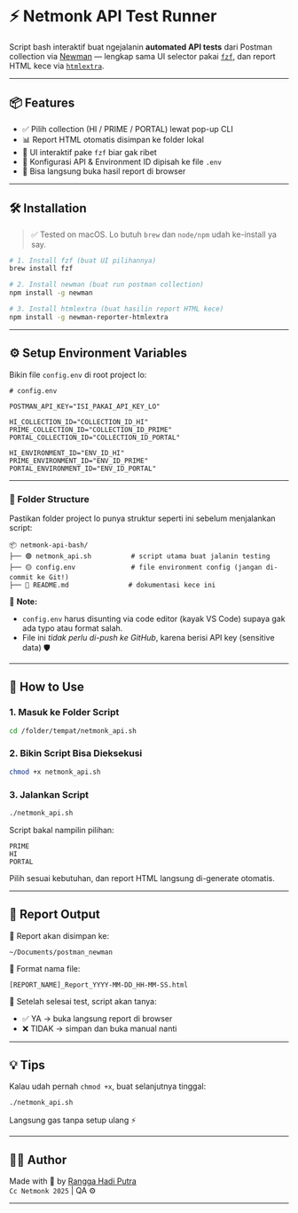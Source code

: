 # ⚡ Netmonk API Test Runner

Script bash interaktif buat ngejalanin **automated API tests** dari Postman collection via [Newman](https://www.npmjs.com/package/newman) — lengkap sama UI selector pakai [`fzf`](https://github.com/junegunn/fzf), dan report HTML kece via [`htmlextra`](https://www.npmjs.com/package/newman-reporter-htmlextra).

---

## 📦 Features

- ✅ Pilih collection (HI / PRIME / PORTAL) lewat pop-up CLI
- 📊 Report HTML otomatis disimpan ke folder lokal
- 🎨 UI interaktif pake `fzf` biar gak ribet
- 🔐 Konfigurasi API & Environment ID dipisah ke file `.env`
- 🚀 Bisa langsung buka hasil report di browser

---

## 🛠️ Installation

> ✅ Tested on macOS. Lo butuh `brew` dan `node/npm` udah ke-install ya say.

```bash
# 1. Install fzf (buat UI pilihannya)
brew install fzf

# 2. Install newman (buat run postman collection)
npm install -g newman

# 3. Install htmlextra (buat hasilin report HTML kece)
npm install -g newman-reporter-htmlextra
```

---

## ⚙️ Setup Environment Variables

Bikin file `config.env` di root project lo:

```env
# config.env

POSTMAN_API_KEY="ISI_PAKAI_API_KEY_LO"

HI_COLLECTION_ID="COLLECTION_ID_HI"
PRIME_COLLECTION_ID="COLLECTION_ID_PRIME"
PORTAL_COLLECTION_ID="COLLECTION_ID_PORTAL"

HI_ENVIRONMENT_ID="ENV_ID_HI"
PRIME_ENVIRONMENT_ID="ENV_ID_PRIME"
PORTAL_ENVIRONMENT_ID="ENV_ID_PORTAL"
```

---

### 📁 Folder Structure

Pastikan folder project lo punya struktur seperti ini sebelum menjalankan script:

```
📦 netmonk-api-bash/
├── 🟢 netmonk_api.sh          # script utama buat jalanin testing
├── 🟡 config.env              # file environment config (jangan di-commit ke Git!)
├── 📄 README.md               # dokumentasi kece ini
```

📝 **Note:**

- `config.env` harus disunting via code editor (kayak VS Code) supaya gak ada typo atau format salah.
- File ini _tidak perlu di-push ke GitHub_, karena berisi API key (sensitive data) 🛡️

---

## 🚀 How to Use

### 1. Masuk ke Folder Script

```bash
cd /folder/tempat/netmonk_api.sh
```

### 2. Bikin Script Bisa Dieksekusi

```bash
chmod +x netmonk_api.sh
```

### 3. Jalankan Script

```bash
./netmonk_api.sh
```

Script bakal nampilin pilihan:

```
PRIME
HI
PORTAL
```

Pilih sesuai kebutuhan, dan report HTML langsung di-generate otomatis.

---

## 📂 Report Output

📁 Report akan disimpan ke:

```
~/Documents/postman_newman
```

📝 Format nama file:

```
[REPORT_NAME]_Report_YYYY-MM-DD_HH-MM-SS.html
```

🧭 Setelah selesai test, script akan tanya:

- ✅ YA → buka langsung report di browser
- ❌ TIDAK → simpan dan buka manual nanti

---

## 💡 Tips

Kalau udah pernah `chmod +x`, buat selanjutnya tinggal:

```bash
./netmonk_api.sh
```

Langsung gas tanpa setup ulang ⚡

---

## 👨‍💻 Author

Made with 💙 by [Rangga Hadi Putra](https://ranggabiner.com)  
`Cc Netmonk 2025` | QA ⚙️

---
